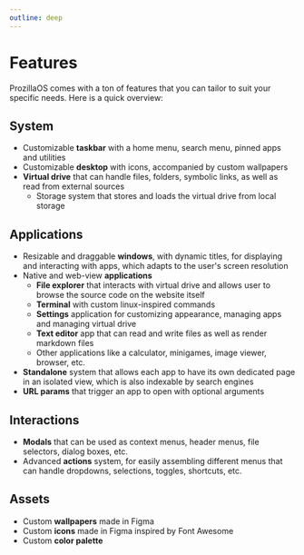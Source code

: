 ```yaml
---
outline: deep
---
```


# Features

ProzillaOS comes with a ton of features that you can tailor to suit your specific needs. Here is a quick overview:

## System

- Customizable **taskbar** with a home menu, search menu, pinned apps and utilities
- Customizable **desktop** with icons, accompanied by custom wallpapers
- **Virtual drive** that can handle files, folders, symbolic links, as well as read from external sources
 	- Storage system that stores and loads the virtual drive from local storage

## Applications

- Resizable and draggable **windows**, with dynamic titles, for displaying and interacting with apps, which adapts to the user's screen resolution
- Native and web-view **applications**
 	- **File explorer** that interacts with virtual drive and allows user to browse the source code on the website itself
 	- **Terminal** with custom linux-inspired commands
 	- **Settings** application for customizing appearance, managing apps and managing virtual drive
 	- **Text editor** app that can read and write files as well as render markdown files
 	- Other applications like a calculator, minigames, image viewer, browser, etc.
- **Standalone** system that allows each app to have its own dedicated page in an isolated view, which is also indexable by search engines
- **URL params** that trigger an app to open with optional arguments

## Interactions

- **Modals** that can be used as context menus, header menus, file selectors, dialog boxes, etc.
- Advanced **actions** system, for easily assembling different menus that can handle dropdowns, selections, toggles, shortcuts, etc.

## Assets

- Custom **wallpapers** made in Figma
- Custom **icons** made in Figma inspired by Font Awesome
- Custom **color palette**
